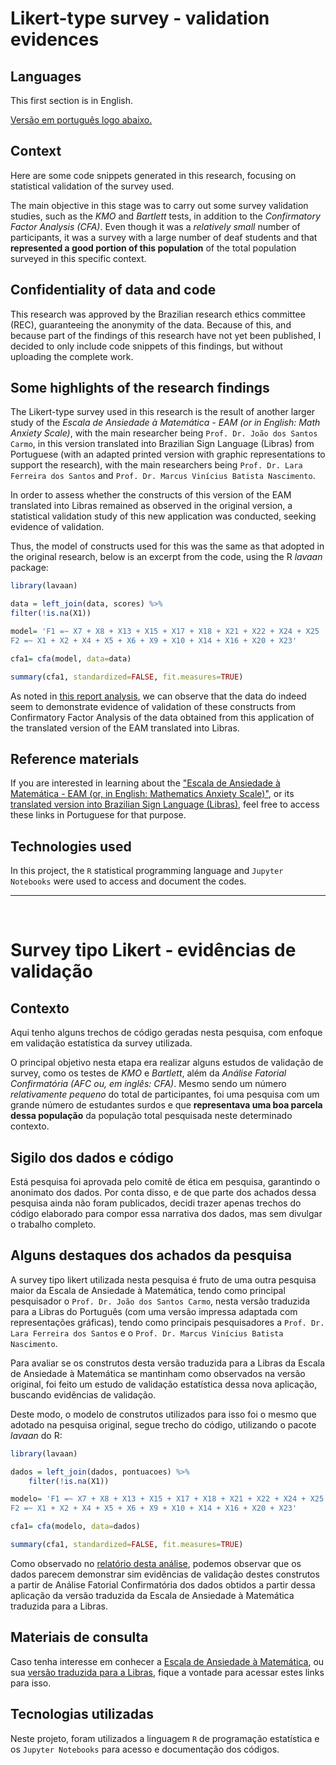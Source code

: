 # Likert-type survey - validation evidences
   ## Languages
   This first section is in English. 
   
   [Versão em português logo abaixo.](#portuguese)
   
   ## Context
   Here are some code snippets generated in this research, focusing on statistical validation of the survey used.

The main objective in this stage was to carry out some survey validation studies, such as the *KMO* and *Bartlett* tests, in addition to the *Confirmatory Factor Analysis (CFA)*. Even though it was a *relatively small* number of participants, it was a survey with a large number of deaf students and that **represented a good portion of this population** of the total population surveyed in this specific context.

## Confidentiality of data and code
This research was approved by the Brazilian research ethics committee (REC), guaranteeing the anonymity of the data. Because of this, and because part of the findings of this research have not yet been published, I decided to only include code snippets of this findings, but without uploading the complete work.
   
   ## Some highlights of the research findings
 The Likert-type survey used in this research is the result of another larger study of the *Escala de Ansiedade à Matemática - EAM (or in English: Math Anxiety Scale)*, with the main researcher being ```Prof. Dr. João dos Santos Carmo```, in this version translated into Brazilian Sign Language (Libras) from Portuguese (with an adapted printed version with graphic representations to support the research), with the main researchers being ```Prof. Dr. Lara Ferreira dos Santos``` and ```Prof. Dr. Marcus Vinícius Batista Nascimento```.

In order to assess whether the constructs of this version of the EAM translated into Libras remained as observed in the original version, a statistical validation study of this new application was conducted, seeking evidence of validation.

Thus, the model of constructs used for this was the same as that adopted in the original research, below is an excerpt from the code, using the R *lavaan* package:

```R
library(lavaan)

data = left_join(data, scores) %>%
filter(!is.na(X1))

model= 'F1 =~ X7 + X8 + X13 + X15 + X17 + X18 + X21 + X22 + X24 + X25
F2 =~ X1 + X2 + X4 + X5 + X6 + X9 + X10 + X14 + X16 + X20 + X23'

cfa1= cfa(model, data=data)

summary(cfa1, standardized=FALSE, fit.measures=TRUE)
```

As noted in [this report analysis](./Análises%20Fatoriais%20Confirmatorias%20-%20AFC.pdf), we can observe that the data do indeed seem to demonstrate evidence of validation of these constructs from Confirmatory Factor Analysis of the data obtained from this application of the translated version of the EAM translated into Libras.

## Reference materials
If you are interested in learning about the ["Escala de Ansiedade à Matemática - EAM (or, in English: Mathematics Anxiety Scale)"](https://repositorio.ufscar.br/bitstream/handle/ufscar/8416/TeseACM.pdf?sequence=1&isAllowed=y), or its [translated version into Brazilian Sign Language (Libras)](https://repositorio.ufscar.br/handle/ufscar/14164?show=full), feel free to access these links in Portuguese for that purpose.
   
   ## Technologies used
  In this project, the ```R``` statistical programming language and ```Jupyter Notebooks``` were used to access and document the codes.
   
   ____
   <br>
   
   # <p id="portuguese">Survey tipo Likert - evidências de validação</p>
   ## Contexto
   Aqui tenho alguns trechos de código geradas nesta pesquisa, com enfoque em validação estatística da survey utilizada.
 
   O principal objetivo nesta etapa era realizar alguns estudos de validação de survey, como os testes de *KMO* e *Bartlett*, além da *Análise Fatorial Confirmatória (AFC ou, em inglês: CFA)*. Mesmo sendo um número *relativamente pequeno* do total de participantes, foi uma pesquisa com um grande número de estudantes surdos e que **representava uma boa parcela dessa população** da população total pesquisada neste determinado contexto.
   
   ## Sigilo dos dados e código
   Está pesquisa foi aprovada pelo comitê de ética em pesquisa, garantindo o anonimato dos dados. Por conta disso, e de que parte dos achados dessa pesquisa ainda não foram publicados, decidi trazer apenas trechos do código elaborado para compor essa narrativa dos dados, mas sem divulgar o trabalho completo.
   
   ## Alguns destaques dos achados da pesquisa
   A survey tipo likert utilizada nesta pesquisa é fruto de uma outra pesquisa maior da Escala de Ansiedade à Matemática, tendo como principal pesquisador o ```Prof. Dr. João dos Santos Carmo```, nesta versão traduzida para a Libras do Português (com uma versão impressa adaptada com representações gráficas), tendo como principais pesquisadores a ```Prof. Dr. Lara Ferreira dos Santos``` e o ```Prof. Dr. Marcus Vinícius Batista Nascimento```. 
   
   Para avaliar se os construtos desta versão traduzida para a Libras da Escala de Ansiedade à Matemática se mantinham como observados na versão original, foi feito um estudo de validação estatística dessa nova aplicação, buscando evidências de validação.

   Deste modo, o modelo de construtos utilizados para isso foi o mesmo que adotado na pesquisa original, segue trecho do código, utilizando o pacote *lavaan* do R:
   
```R
library(lavaan)

dados = left_join(dados, pontuacoes) %>%
    filter(!is.na(X1))

modelo= 'F1 =~ X7 + X8 + X13 + X15 + X17 + X18 + X21 + X22 + X24 + X25
F2 =~ X1 + X2 + X4 + X5 + X6 + X9 + X10 + X14 + X16 + X20 + X23'

cfa1= cfa(modelo, data=dados)

summary(cfa1, standardized=FALSE, fit.measures=TRUE)
```
   
 Como observado no [relatório desta análise](./Análises%20Fatoriais%20Confirmatorias%20-%20AFC.pdf), podemos observar que os dados parecem demonstrar sim evidências de validação destes construtos a partir de Análise Fatorial Confirmatória dos dados obtidos a partir dessa aplicação da versão traduzida da Escala de Ansiedade à Matemática traduzida para a Libras.

 ## Materiais de consulta
 Caso tenha interesse em conhecer a [Escala de Ansiedade à Matemática](https://repositorio.ufscar.br/bitstream/handle/ufscar/8416/TeseACM.pdf?sequence=1&isAllowed=y), ou sua [versão traduzida para a Libras](https://repositorio.ufscar.br/handle/ufscar/14164?show=full), fique a vontade para acessar estes links para isso.
 
   ## Tecnologias utilizadas
   Neste projeto, foram utilizados a linguagem ```R``` de programação estatística e os ```Jupyter Notebooks``` para acesso e documentação dos códigos.
   